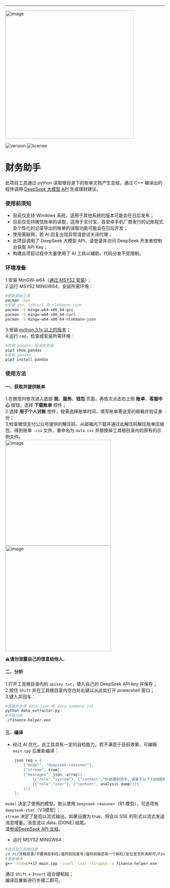 ---
<img width="405" alt="image" src="https://github.com/user-attachments/assets/70ff2d3c-894b-4c5a-8a4b-e7b2c4f53827" />  

![version](https://img.shields.io/github/v/release/Juncylee/cppA25) 
![license](https://img.shields.io/badge/license-UNLICENSE-green)
# 财务助手

此项目工具通过 python 读取根目录下的账单文档产生总结，通过 C++ 编译出的程序调用 [DeepSeek 大模型 API](https://api-docs.deepseek.com/zh-cn/) 生成理财建议。

### 使用前须知

* 目前仅支持 Windows 系统，适用于其他系统的版本可能会在日后发布；  
* 目前仅支持微信账单的读取，适用于支付宝、各安卓手机厂商发行的记账程式及个性化的记录导出的账单的读取功能可能会在日后开发；  
* 使用需联网，若 AI 回复出现异常请尝试关闭代理；
* 此项目调用了 DeepSeek 大模型 API，请登录并访问 DeepSeek 开发者控制台获取 API Key；  
* 构建此项目过程中大量使用了 AI 工具以辅助，代码分发不受限制。  

### 环境准备

1.安装 MinGW-w64（[通过 MSYS2 安装](https://www.msys2.org/)）；  
2.运行 MSYS2 MINGW64，安装所需环境：  
```bash
#更新基础工具
pacman -Syu
#安装 g++、libcurl 及 nlohmann-json
pacman -S mingw-w64-x86_64-gcc
pacman -S mingw-w64-x86_64-curl
pacman -S mingw-w64-x86_64-nlohmann-json
```
3.安装 [python 3.1x 以上的版本](https://www.python.org/downloads/)；  
4.运行 `cmd`，检查或安装所需环境：
```python
#检查 pandas，如没有安装
pip3 show pandas
#安装 pandas
pip3 install pandas
```
### 使用方法
#### 一、获取并提供账单
1.在微信内依次进入底部 **我**、**服务**、**钱包** 页面，再依次点击右上侧 **账单**、**客服中心** 按钮，选择 **下载账单** 控件；    
2.选择 **用于个人对账** 控件，按需选择账单时间，填写账单寄送至的邮箱并验证身份；  
3.检查微信支付公众号提供的解压码，从邮箱内下载并通过此解压码解压账单压缩包，得到账单 `.csv` 文件，重命名为 `data.csv` 并替换掉工具根目录内的原有的示例文件。  
<img width="334" alt="image" src="https://github.com/user-attachments/assets/b073b949-c6af-4142-9971-1d1a76998f35" />
<img width="334" alt="image" src="https://github.com/user-attachments/assets/59394fa8-650f-4457-9b2c-8119b406b656" />

**⚠️请勿泄露自己的信息给他人**。

#### 二、分析
1.打开工具根目录内的 `apikey.txt`，填入自己的 DeepSeek API key 并保存；  
2.按住 `Shift` 并在工具根目录内空白处右键以从此处打开 powershell 窗口；  
3.键入并回车：
```bash
#提取并生成 data.json 和 data_summary.txt
python data_extractor.py
#开始分析
./finance-helper.exe
```

#### 三、编译
* 经过 AI 优化，此工具具有一定的自检能力。若不满意于目前效果，可编辑 `main.cpp` 后重新编译：
```cpp
    json req = {
        {"model", "deepseek-reasoner"},
        {"stream", true},
        {"messages", json::array({
            {{"role","system"}, {"content","你是理财助手，请基于以下JSON数据生成总结建议。"}},
            {{"role","user"}, {"content", analysis.dump()}}
        })}
    };
```
`model` 决定了使用的模型。默认使用 `Deepseek-reasoner`（R1 模型），可选项有 `deepseek-chat`（V3模型）；  
`stream` 决定了是否以流式输出。如果设置为 true，将会以 SSE 的形式以流式发送消息增量。消息流以 data: \[DONE\] 结尾。  
请[参阅DeepSeek API 文档](https://api-docs.deepseek.com/zh-cn)。  

* 运行 MSYS2 MINGW64：
```bash
#定位至工具根目录
cd /c/文档目录/不要用反斜杠/盘符别加冒号/盘符前面还有一个斜杠/定位至文件夹即可/Finance-helper
#重新编译
g++ -std=c++17 main.cpp -lcurl -lssl -lcrypto -o finance-helper.exe
```
通过 `Shift` + `Insert` 组合键粘贴；  
编译后重新进行步骤二即可。




